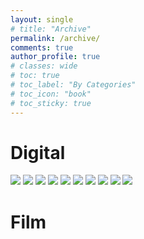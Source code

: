 ```yaml
---
layout: single
# title: "Archive"
permalink: /archive/
comments: true
author_profile: true
# classes: wide
# toc: true
# toc_label: "By Categories"
# toc_icon: "book"
# toc_sticky: true
---
```



# Digital
![](../assets/images/DSCF5018_Original.jpeg)
![](../assets/images/DSCF5442.jpeg)
![](../assets/images/IMG_1040.jpeg)
![](../assets/images/IMG_2982.jpeg)
![](../assets/images/IMG_2988.jpeg)
![](../assets/images/IMG_2996.jpeg)
![](../assets/images/IMG_3001.jpeg)
![](../assets/images/IMG_3013.jpeg)
![](../assets/images/IMG_3018.jpeg)
![](../assets/images/IMG_3027.jpeg)


# Film

